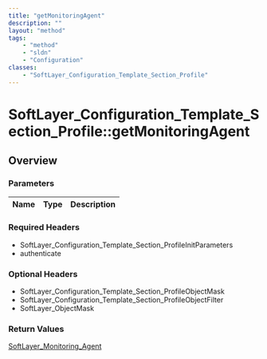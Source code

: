 ```yaml
---
title: "getMonitoringAgent"
description: ""
layout: "method"
tags:
    - "method"
    - "sldn"
    - "Configuration"
classes:
    - "SoftLayer_Configuration_Template_Section_Profile"
---
```

# SoftLayer_Configuration_Template_Section_Profile::getMonitoringAgent
## Overview 


### Parameters 
|Name | Type | Description |
| --- | --- | --- |


### Required Headers
* SoftLayer_Configuration_Template_Section_ProfileInitParameters
* authenticate

### Optional Headers
* SoftLayer_Configuration_Template_Section_ProfileObjectMask
* SoftLayer_Configuration_Template_Section_ProfileObjectFilter
* SoftLayer_ObjectMask

### Return Values
<a href='/reference/datatypes/SoftLayer_Monitoring_Agent'>SoftLayer_Monitoring_Agent </a>
